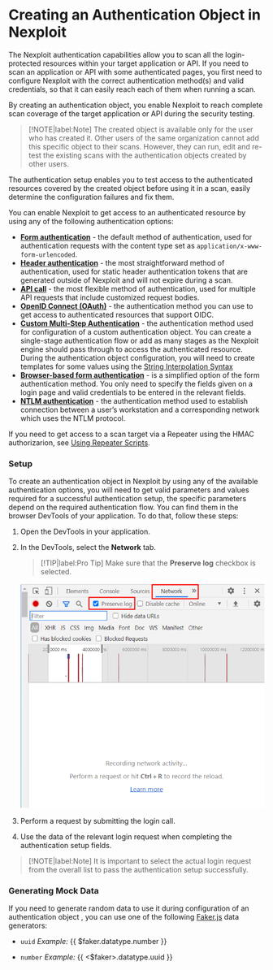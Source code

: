 # Creating an Authentication Object in Nexploit

The Nexploit authentication capabilities allow you to scan all the login-protected resources within your target application or API. If you need to scan an application  or API with some authenticated pages, you first need to configure Nexploit with the correct authentication method(s) and valid credentials, so that it can easily reach each of them when running a scan. 

By creating an authentication object, you enable Nexploit to reach complete scan coverage of the target application or API during the security testing. 

>[!NOTE|label:Note]
The created object is available only for the user who has created it. Other users of the same organization cannot add this specific object to their scans. However, they can run, edit and re-test the existing scans with the authentication objects created by other users.

The authentication setup enables you to test access to the authenticated resources covered by the created object before using it in a scan, easily determine the configuration failures and fix them. 

You can enable Nexploit to get access to an authenticated resource by using any of the following authentication options:
* [**Form authentication**](guide/np-web-ui/scanning/managing-authentications/types/form-authentication.md) - the default method of authentication, used for authentication requests with the content type set as `application/x-www-form-urlencoded`.   
* [**Header authentication**](guide/np-web-ui/scanning/managing-authentications/types/header-authentication.md) - the most straightforward method of authentication, used for static header authentication tokens that are generated outside of Nexploit and will not expire during a scan.  
* [**API call**](guide/np-web-ui/scanning/managing-authentications/types/api-call.md) - the most flexible method of authentication, used  for multiple API requests that include customized request bodies. 
* [**OpenID Connect (OAuth)**](guide/np-web-ui/scanning/managing-authentications/types/openid-connect.md) - the authentication method you can use to get access to authenticated resources that support OIDC.  
* [**Custom Multi-Step Authentication**](guide/np-web-ui/scanning/managing-authentications/types/custom-auth.md) - the authentication method used for configuration of a custom authentication object. You can create a single-stage authentication flow or add as many stages as the Nexploit engine should pass through to access the authenticated resource. During the authentication object configuration, you will need to create templates for some values using the [String Interpolation Syntax](guide/np-web-ui/scanning/managing-authentications/syntax.md) 
* [**Browser-based form authentication**](guide/np-web-ui/scanning/managing-authentications/types/browser-based-auth.md) - is a simplified option of the form authentication method. You only need to specify the fields given on a login page and valid credentials to be entered in the relevant fields.
* [**NTLM authentication**](guide/np-web-ui/scanning/managing-authentications/types/ntlm-auth.md) - the authentication method used to establish connection between a user’s workstation and a corresponding network which uses the NTLM protocol.

If you need to get access to a scan target via a Repeater using the HMAC authorizarion, see [Using Repeater Scripts](/guide/np-web-ui/advanced-set-up/using-repeaters-scripts/scripts-overview.md).

### Setup <!-- {docsify-ignore} -->
To create an authentication object in Nexploit by using any of the available authentication options, you will need to get valid parameters and values required for a successful authentication setup, the specific parameters depend on the required authentication flow. You can find them in the browser DevTools of your application. To do that, follow these steps:
1. Open the DevTools in your application.
2. In the DevTools, select the **Network** tab.

    > [!TIP|label:Pro Tip]
Make sure that the **Preserve log** checkbox is selected.

   ![Preserve-log](media/preserve-log.png ':size=45%')

3. Perform a request by submitting the login call.  
4. Use the data of the relevant login request when completing the authentication setup fields.

  >[!NOTE|label:Note]
  It is important to select the actual login request from the overall list to pass the authentication setup successfully. 



### Generating Mock Data  <!-- {docsify-ignore} -->

If you need to generate random data to use it during configuration of an authentication object , you can use one of the following  [Faker.js](https://github.com/marak/Faker.js/) data generators:

* `uuid`
  _Example:_  {{ $faker.datatype.number }}

*  `number`
  _Example:_  {{ <$faker>.datatype.uuid }}